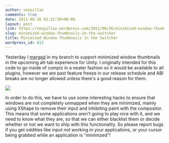 ```yaml
---
author: smspillaz
comments: true
date: 2011-08-26 03:22:50+00:00
layout: post
link: https://smspillaz.wordpress.com/2011/08/26/minimized-window-thumbnails-in-the-switcher/
slug: minimized-window-thumbnails-in-the-switcher
title: Minimized Window Thumbnails in the Switcher
wordpress_id: 813
---
```


Yesterday I [merged](https://code.launchpad.net/~unity-team/unity/unity.minimized_windows_switcher/+merge/72591) in my branch to support minimized window thumbnails in the upcoming alt-tab experience for Unity. I originally intended for this code to go inside of compiz in a neater fashion so it would be available to all plugins, however we are past feature freeze in our release schedule and ABI breaks are no longer allowed unless there's a good reason for them.

[![](http://smspillaz.files.wordpress.com/2011/08/minimized-windows.png)](http://smspillaz.files.wordpress.com/2011/08/minimized-windows.png)

In order to do this, we have to use some interesting hacks to ensure that windows are not completely unmapped when they are minimized, mainly using XShape to remove their input and inhibiting paint with the compositor. This means that some applications aren't going to play nice with it, and we need to know what they are, so that we can either blacklist them or decide whether or not we want to ship with this functionality. So please report bugs if you get oddities like input not working in your applications, or your cursor being grabbed while an application is "minimized"!

